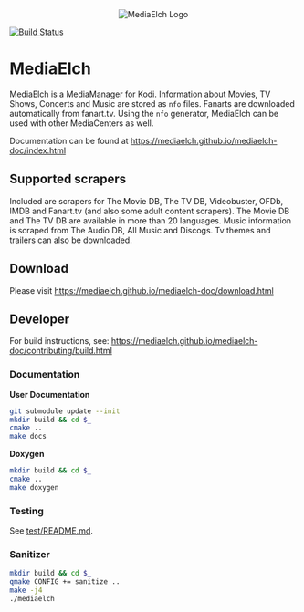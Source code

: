 <div align="center">
	<img alt="MediaElch Logo" src="data/img/MediaElch.png" />
</div>

[![Build Status](https://travis-ci.org/Komet/MediaElch.svg?branch=master)](https://travis-ci.org/Komet/MediaElch)

# MediaElch

MediaElch is a MediaManager for Kodi. Information about Movies, TV Shows, Concerts and Music are stored as `nfo` files.
Fanarts are downloaded automatically from fanart.tv.
Using the `nfo` generator, MediaElch can be used with other MediaCenters as well.

Documentation can be found at https://mediaelch.github.io/mediaelch-doc/index.html


## Supported scrapers

Included are scrapers for The Movie DB, The TV DB, Videobuster, OFDb, IMDB and Fanart.tv (and also some adult content scrapers).
The Movie DB and The TV DB are available in more than 20 languages.
Music information is scraped from The Audio DB, All Music and Discogs.
Tv themes and trailers can also be downloaded.


## Download

Please visit https://mediaelch.github.io/mediaelch-doc/download.html


## Developer
For build instructions, see: https://mediaelch.github.io/mediaelch-doc/contributing/build.html

### Documentation

**User Documentation**

```sh
git submodule update --init
mkdir build && cd $_
cmake ..
make docs
```

**Doxygen**

```sh
mkdir build && cd $_
cmake ..
make doxygen
```

### Testing
See [test/README.md](./test/README.md).

### Sanitizer

```sh
mkdir build && cd $_
qmake CONFIG += sanitize ..
make -j4
./mediaelch
```
